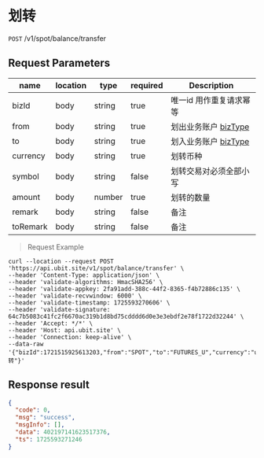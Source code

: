 # 划转

`POST` /v1/spot/balance/transfer

## Request Parameters

| name       | location   | type     | required    | Description                                     |
|----------|------|--------|-------|----------------------------------------|
| bizId    | body | string | true  | 唯一id 用作重复请求幂等	                         |
| from     | body | string | true  | 划出业务账户 [bizType](../README?id=biztype) |
| to       | body | string | true  | 划入业务账户 [bizType](../README?id=biztype) |
| currency | body | string | true  | 划转币种                                   |
| symbol   | body | string | false | 划转交易对必须全部小写                            |
| amount   | body | number | true  | 划转的数量                                  |
| remark   | body | string | false | 备注                                     |
| toRemark | body | string | false | 备注                                     |

> Request Example

```shell
curl --location --request POST 'https://api.ubit.site/v1/spot/balance/transfer' \
--header 'Content-Type: application/json' \
--header 'validate-algorithms: HmacSHA256' \
--header 'validate-appkey: 2fa91add-388c-44f2-8365-f4b72886c135' \
--header 'validate-recvwindow: 6000' \
--header 'validate-timestamp: 1725593270606' \
--header 'validate-signature: 64c7b5083c41fc2f6670ac319b1d8bd75cdddd6d0e3e3ebdf2e78f1722d32244' \
--header 'Accept: */*' \
--header 'Host: api.ubit.site' \
--header 'Connection: keep-alive' \
--data-raw '{"bizId":1721515925613203,"from":"SPOT","to":"FUTURES_U","currency":"usdt","amount":"10","remak":"划转"}'
```

## Response result

```json
{
  "code": 0,
  "msg": "success",
  "msgInfo": [],
  "data": 402197141623517376,
  "ts": 1725593271246
}
```


